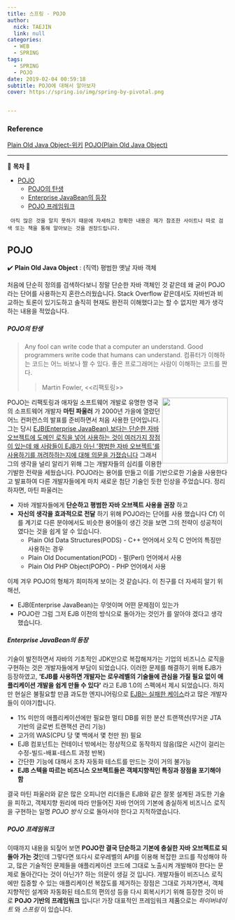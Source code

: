 ```yaml
---
title: 스프링 - POJO
author:
  nick: TAEJIN
  link: null
categories:
  - WEB
  - SPRING
tags:
  - SPRING
  - POJO
date: 2019-02-04 00:59:18
subtitle: POJO에 대해서 알아보자
cover: https://spring.io/img/spring-by-pivotal.png


---
```


### Reference

[Plain Old Java Object-위키](https://ko.wikipedia.org/wiki/Plain_Old_Java_Object)
[POJO(Plain Old Java Object)](https://itewbm.tistory.com/entry/POJOPlain-Old-Java-Object)

------

:book: **목차** :book:

- [POJO](#pojo)
  - [POJO의 탄생](#pojo의-탄생)
  - [Enterprise JavaBean의 등장](#enterprise-javaBean의-등장)
  - [POJO 프레임워크](#pojo-프레임워크)



` 아직 많은 것을 알지 못하기 때문에 자세하고 정확한 내용은 제가 참조한 사이트나 따로 검색 또는 책을 통해 알아보는 것을 권장드립니다.`

## POJO

:heavy_check_mark: **Plain Old Java Object** : (직역) 평범한 옛날 자바 객체

 처음에 단순히 정의를 검색하다보니 정말 단순한 자바 객체인 것 같은데 왜 굳이 POJO라는 단어를 사용하는지 혼란스러웠습니다. Stack Overflow 같은데서도 자바빈과 비교하는 토론이 있기도하고 솔직히 현재도 완전히 이해했다고는 할 수 없지만 제가 생각하는 내용을 적었습니다.



##### POJO의 탄생

> Any fool can write code that a computer an understand. Good programmers write code that humans can understand.
> 컴퓨터가 이해하는 코드는 어느 바보나 짤 수 있다. 좋은 프로그래머는 사람이 이해하는 코드를 짠다.
>
> > Martin Fowler, <<리팩토링>>

<img style="float:right; height:150px;" src="https://martinfowler.com/img/mf-cologne.jpg">

 POJO는 리팩토링과 애자일 소프트웨어 개발로 유명한 영국의 소프트웨어 개발자 **마틴 파울러** 가 2000년 가을에 열렸던 어느 컨퍼런스의 발표를 준비하면서 처음 사용한 단어입니다. 그는 당시 <u>EJB(Enterprise JavaBean) 보다는 단순한 자바 오브젝트에 도메인 로직을 넣어 사용하는 것이 여러가지 장점이 있는데 왜 사람들이 EJB가 아닌 '평범한 자바 오브젝트'를 사용하기를 꺼려하하는지에 대해 의문을 가졌습니다</u> 그래서 그의 생각을 널리 알리기 위해 그는 개발자들의 심리를 이용한 기발한 전략을 세웠습니다. POJO라는 용어를 만들고 이를 기반으로한 기술을 사용한다고 발표하여 다른 개발자들에게 마치 새로운 첨단 기술인 듯한 인상을 주었습니다.
 정리하자면, 마틴 파울러는

- 자바 개발자들에게 **단순하고 평범한 자바 오브젝트 사용을 권장** 하고
- **자신의 생각을 효과적으로 전달** 하기 위해 POJO라는 단어를 사용 했습니다
  Cf) 이를 계기로 다른 분야에서도 비슷한 용어들이 생긴 것을 보면 그의 전략이 성공적이 였다는 것을 쉽게 알 수 있습니다.
  - Plain Old Data Structures(PODS) - C++ 언어에서 오직 C 언어의 특징만 사용하는 경우
  - Plain Old Documentation(POD) - 펄(Perl) 언어에서 사용
  - Plain Old PHP Object(POPO) - PHP 언어에서 사용



이제 겨우 POJO의 형체가 희미하게 보이는 것 같습니다. 이 친구를 더 자세히 알기 위해선,

- EJB(Enterprise JavaBean)는 무엇이며 어떤 문제점이 있는가
- POJO란 그럼 그저 EJB 이전의 방식으로 돌아가는 것인가
  를 알아야 겠다고 생각했습니다.



##### Enterprise JavaBean의 등장

기술이 발전하면서 자바의 기초적인 JDK만으로 복잡해져가는 기업의 비즈니스 로직을 구현하는 것은 개발자들에게 부담이 되었습니다. 이러한 문제를 해결하기 위해 EJB가 등장하였고,  **'EJB를 사용하면 개발자는 로우레벨의 기술들에 관심을 가질 필요 없이 애플리케이션 개발을 쉽게 만들 수 있다'** 라고 EJB 1.0의 스펙에서 제시 되었습니다.
 하지만 현실은 불필요할 만큼 과도한 엔지니어링으로 <u>EJB는 실패한 케이스</u>라고 많은 개발자들이 이야기합니다.

- 1% 미만의 애플리케이션에만 필요한 멀티 DB를 위한 분산 트랜잭션(무거운 JTA 기반의 글로번 트랜잭션 관리 기능)
- 고가의 WAS(CPU 당 몇 백에서 몇 천만 원) 필요
- EJB 컴포넌트는 컨테이너 밖에서는 정상적으로 동작하지 않음(많은 시간이 걸리는 수정-빌드-배표-테스트 과정 반복)
- 간단한 기능에 대해서 조차 자동화 테스트를 만드는 것이 거의 불가능
- **EJB 스텍을 따르는 비즈니스 오브젝트들은 객체지향적인 특징과 장점을 포기해야 함**

 결국 마틴 파울러와 같은 많은 오피니언 리더들은 EJB와 같은 잘못 설계된 과도한 기술을 피하고, 객체지향 원리에 따라 만들어진 자바 언어의 기본에 충실하게 비즈니스 로직을 구현하는 일명 *POJO 방식* 으로 돌아서야 한다고 지적하였습니다.



##### POJO 프레임워크

이때까지 내용을 되짚어 보면 **POJO란 결국 단순하고 기본에 충실한 자바 오브젝트로 되돌아 가는 것**인데 그렇다면 또다시 로우레벨의 API를 이용해 복잡한 코드를 작성해야 하고, 많은 기술적인 문제들을 애플리케이션 코드에 그대로 노출시켜 개발해야 한다는 문제로 돌아간다는 것이 아닌가? 하는 의문이 생길 것 입니다.
 개발자들이 비즈니스 로직에만 집중할 수 있는 애플리케이션 복잡도를 제거하는 장점은 그대로 가져가면서, 객체지향적인 설계와 자동화된 테스트의 편의성 등을 다시 회복시키기 위해 등장한 것이 바로 **POJO 기반의 프레임워크** 입니다! 가장 대표적인 프레임워크 제품으로는 *하이버네이트* 와 *스프링* 이 있습니다.

<br><br><br>
